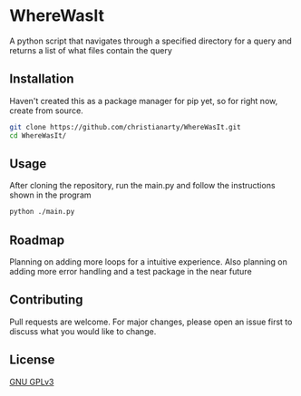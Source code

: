 # WhereWasIt
A python script that navigates through a specified directory for a query and returns a list of what files contain the query

## Installation
Haven't created this as a package manager for pip yet, so for right now, create from source. 

```bash
git clone https://github.com/christianarty/WhereWasIt.git
cd WhereWasIt/
```
## Usage

After cloning the repository, run the main.py and follow the instructions shown in the program
```bash
python ./main.py
```
## Roadmap
Planning on adding more loops for a intuitive experience.
Also planning on adding more error handling and a test package in the near future
## Contributing
Pull requests are welcome. For major changes, please open an issue first to discuss what you would like to change.

## License
[GNU GPLv3](https://choosealicense.com/licenses/gpl-3.0/)
